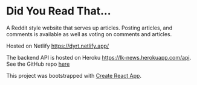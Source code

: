 # Did You Read That...

A Reddit style website that serves up articles. Posting articles, and comments is available as well as voting on comments and articles.

Hosted on Netlify https://dyrt.netlify.app/

The backend API is hosted on Heroku https://lk-news.herokuapp.com/api. See the GitHub repo [here](https://github.com/Lajanke/ncnews)


This project was bootstrapped with [Create React App](https://github.com/facebook/create-react-app).

